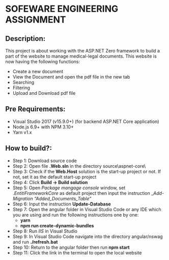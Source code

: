 # SOFEWARE ENGINEERING ASSIGNMENT
## Description:
This project is about working with the ASP.NET Zero framework to build a part of the website to manage medical-legal documents. This website is now having the following functions:
- Create a new document
- View the Document and open the pdf file in the new tab
- Searching
- Filtering
- Upload and Download pdf file 

## Pre Requirements: 
- Visual Studio 2017 (v15.9.0+) (for backend ASP.NET Core application)
- Node.js 6.9+ with NPM 3.10+
- Yarn v1.x

## How to build?:
- Step 1: Download source code 
- Step 2: Open file __.Web.sln__ in the directory source\aspnet-core\
- Step 3: Check if the __Web.Host__ solution is the start-up project or not. If not, set it as the default start-up project
- Step 4: Click __Build -> Build solution__
- Step 5: Open _Package mangage console_ window, set _.EntitiFrameworkCore_ as default project then input the instruction __Add-Migration “Added_Documents_Table”_
- Step 6: Input the instruction __Update-Database__
- Step 7: Open the angular folder in Visual Studio Code or any IDE which you are using and run the following instructions one by one:
  - __yarn__ 
  - __npm run create-dynamic-bundles__
- Step 8: Run _IIS_ in Visual Studio
- Step 9: In Visual Studio Code navigate into the directory angular/nswag and run __./refresh.bat__
- Step 10: Return to the angular folder then run __npm start__
- Step 11: Click the link in the terminal to open the local website
